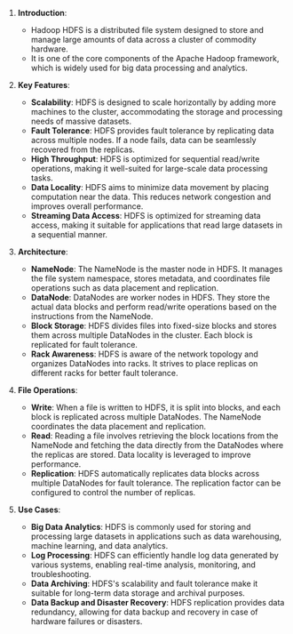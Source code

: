 1. **Introduction**:
    
    - Hadoop HDFS is a distributed file system designed to store and manage large amounts of data across a cluster of commodity hardware.
    - It is one of the core components of the Apache Hadoop framework, which is widely used for big data processing and analytics.
2. **Key Features**:
    
    - **Scalability**: HDFS is designed to scale horizontally by adding more machines to the cluster, accommodating the storage and processing needs of massive datasets.
    - **Fault Tolerance**: HDFS provides fault tolerance by replicating data across multiple nodes. If a node fails, data can be seamlessly recovered from the replicas.
    - **High Throughput**: HDFS is optimized for sequential read/write operations, making it well-suited for large-scale data processing tasks.
    - **Data Locality**: HDFS aims to minimize data movement by placing computation near the data. This reduces network congestion and improves overall performance.
    - **Streaming Data Access**: HDFS is optimized for streaming data access, making it suitable for applications that read large datasets in a sequential manner.
3. **Architecture**:
    
    - **NameNode**: The NameNode is the master node in HDFS. It manages the file system namespace, stores metadata, and coordinates file operations such as data placement and replication.
    - **DataNode**: DataNodes are worker nodes in HDFS. They store the actual data blocks and perform read/write operations based on the instructions from the NameNode.
    - **Block Storage**: HDFS divides files into fixed-size blocks and stores them across multiple DataNodes in the cluster. Each block is replicated for fault tolerance.
    - **Rack Awareness**: HDFS is aware of the network topology and organizes DataNodes into racks. It strives to place replicas on different racks for better fault tolerance.
4. **File Operations**:
    
    - **Write**: When a file is written to HDFS, it is split into blocks, and each block is replicated across multiple DataNodes. The NameNode coordinates the data placement and replication.
    - **Read**: Reading a file involves retrieving the block locations from the NameNode and fetching the data directly from the DataNodes where the replicas are stored. Data locality is leveraged to improve performance.
    - **Replication**: HDFS automatically replicates data blocks across multiple DataNodes for fault tolerance. The replication factor can be configured to control the number of replicas.
5. **Use Cases**:
    
    - **Big Data Analytics**: HDFS is commonly used for storing and processing large datasets in applications such as data warehousing, machine learning, and data analytics.
    - **Log Processing**: HDFS can efficiently handle log data generated by various systems, enabling real-time analysis, monitoring, and troubleshooting.
    - **Data Archiving**: HDFS's scalability and fault tolerance make it suitable for long-term data storage and archival purposes.
    - **Data Backup and Disaster Recovery**: HDFS replication provides data redundancy, allowing for data backup and recovery in case of hardware failures or disasters.